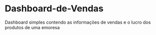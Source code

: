 # Dashboard-de-Vendas
Dashboard simples contendo as informações de vendas e o lucro dos produtos de uma emoresa
